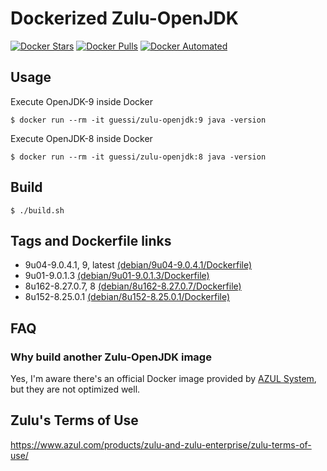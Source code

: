 # Dockerized Zulu-OpenJDK

[![Docker Stars](https://img.shields.io/docker/stars/guessi/zulu-openjdk.svg)](https://hub.docker.com/r/guessi/zulu-openjdk/)
[![Docker Pulls](https://img.shields.io/docker/pulls/guessi/zulu-openjdk.svg)](https://hub.docker.com/r/guessi/zulu-openjdk/)
[![Docker Automated](https://img.shields.io/docker/automated/guessi/zulu-openjdk.svg)](https://hub.docker.com/r/guessi/zulu-openjdk/)


## Usage

Execute OpenJDK-9 inside Docker

    $ docker run --rm -it guessi/zulu-openjdk:9 java -version

Execute OpenJDK-8 inside Docker

    $ docker run --rm -it guessi/zulu-openjdk:8 java -version


## Build

    $ ./build.sh


## Tags and Dockerfile links

* 9u04-9.0.4.1, 9, latest [(debian/9u04-9.0.4.1/Dockerfile)](debian/9u04-9.0.4.1/Dockerfile)
* 9u01-9.0.1.3 [(debian/9u01-9.0.1.3/Dockerfile)](debian/9u01-9.0.1.3/Dockerfile)
* 8u162-8.27.0.7, 8 [(debian/8u162-8.27.0.7/Dockerfile)](debian/8u162-8.27.0.7/Dockerfile)
* 8u152-8.25.0.1 [(debian/8u152-8.25.0.1/Dockerfile)](debian/8u152-8.25.0.1/Dockerfile)


## FAQ

### Why build another Zulu-OpenJDK image

Yes, I'm aware there's an official Docker image provided by [AZUL System](https://hub.docker.com/u/azul), but they are not optimized well.


## Zulu's Terms of Use

https://www.azul.com/products/zulu-and-zulu-enterprise/zulu-terms-of-use/
